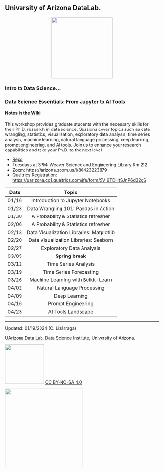 ## University of Arizona DataLab.


<p style="text-align:center;">
<img src="https://github.com/clizarraga-UAD7/DataScienceLab/blob/main/images/UADLSquareLogo.png?raw=true" width=200>
</p>

### Intro to Data Science...

### Data Science Essentials: From Jupyter to AI Tools

#### Notes in the [Wiki](https://github.com/ua-datalab/Workshops/wiki).

This workshop provides graduate students with the necessary skills for their Ph.D. research in data science. Sessions cover topics such as data wrangling, statistics, visualization, exploratory data analysis, time series analysis, machine learning, natural language processing, deep learning, prompt engineering, and AI tools. Join us to enhance your research capabilities and take your Ph.D. to the next level.

* [Repo](https://github.com/ua-datalab/Workshops)
* Tuesdays at 3PM: Weaver Science and Engineering Library Rm 212
* Zoom: https://arizona.zoom.us/j/86423223879
* Qualtrics Registration: https://uarizona.co1.qualtrics.com/jfe/form/SV_9TDHtSJnP6d32gS
 
| Date |  Topic | 
| :--: | :--: | 
|   01/16  |  Introduction to Jupyter Notebooks | 
| 01/23 |  Data Wrangling 101: Pandas in Action | 
|  01/30   | A Probability & Statistics refresher  |
| 02/06 | A Probability & Statistics refresher  | 
| 02/13 |  Data Visualization Libraries: Matplotlib | 
|    02/20 | Data Visualization Libraries: Seaborn | 
|   02/27  | Exploratory Data Analysis   | 
|   03/05 |   **Spring break** | 
|    03/12 |   Time Series Analysis   | 
|    03/19 |  Time Series Forecasting   | 
|    03/26 | Machine Learning with Scikit-Learn   | 
|   04/02  | Natural Language Processing   | 
|    04/09 |   Deep Learning  | 
|   04/16  |   Prompt Engineering | 
|    04/23 |   AI Tools Landscape | 

***

Updated: 01/19/2024 (C. Lizárraga)

[UArizona Data Lab](https://www.datascience.arizona.edu/education/uarizona-data-lab), Data Science Institute, University of Arizona.

<img src="https://mirrors.creativecommons.org/presskit/buttons/88x31/png/by-nc-sa.png" width="128">  [CC BY-NC-SA 4.0](https://creativecommons.org/licenses/by-nc-sa/4.0/)

[<img src="https://datascience.arizona.edu/sites/default/files/Data%20Science%20Institute_Webheader%20%281%29.svg" width="256">](https://datascience.arizona.edu)
